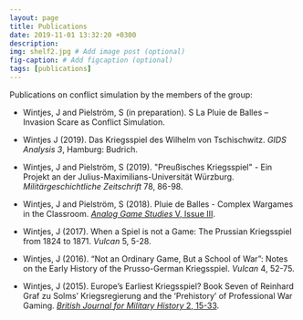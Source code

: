 ```yaml
---
layout: page
title: Publications
date: 2019-11-01 13:32:20 +0300
description: 
img: shelf2.jpg # Add image post (optional)
fig-caption: # Add figcaption (optional)
tags: [publications]
---
```

Publications on conflict simulation by the members of the group:

- Wintjes, J and Pielström, S (in preparation). S La Pluie de Balles – Invasion Scare as Conflict Simulation.

- Wintjes J (2019). Das Kriegsspiel des Wilhelm von Tschischwitz. *GIDS Analysis 3*, Hamburg: Budrich.

- Wintjes, J and Pielström, S (2019). "Preußisches Kriegsspiel" - Ein Projekt an der Julius-Maximilians-Universität Würzburg. *Militärgeschichtliche Zeitschrift* 78, 86-98.

- Wintjes, J and Pielström, S (2018). Pluie de Balles - Complex Wargames in the Classroom. [*Analog Game Studies* V, Issue III](http://analoggamestudies.org/2018/09/pluie-de-balles-complex-wargames-in-the-classroom/).

- Wintjes, J (2017). When a Spiel is not a Game: The Prussian Kriegsspiel from 1824 to 1871. *Vulcan* 5, 5-28.

- Wintjes, J (2016). “Not an Ordinary Game, But a School of War”: Notes on the Early History of the Prusso-German Kriegsspiel. *Vulcan* 4, 52-75.

- Wintjes, J (2015). Europe’s Earliest Kriegsspiel? Book Seven of Reinhard Graf zu Solms’ Kriegsregierung and the ‘Prehistory’ of Professional War Gaming. [*British Journal for Military History* 2, 15-33](http://bjmh.org.uk/index.php/bjmh/article/view/68).
